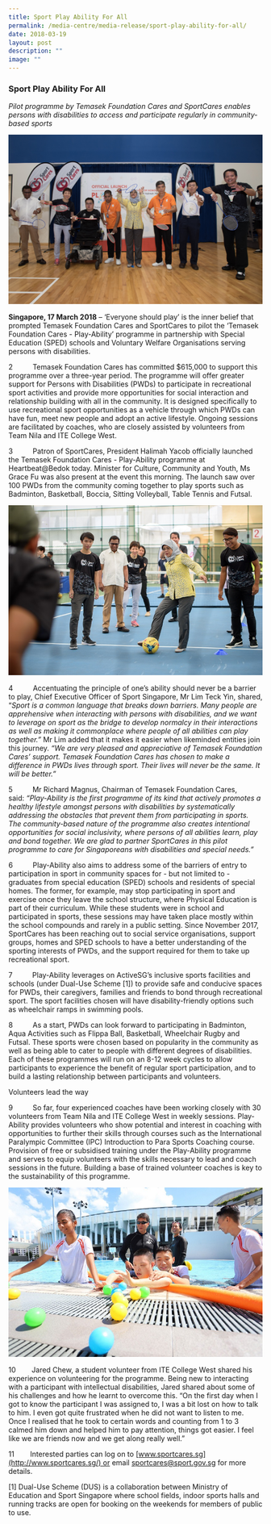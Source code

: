 ```yaml
---
title: Sport Play Ability For All
permalink: /media-centre/media-release/sport-play-ability-for-all/
date: 2018-03-19
layout: post
description: ""
image: ""
---
```

### **Sport Play Ability For All**

_Pilot programme by Temasek Foundation Cares and SportCares enables persons with disabilities to access and participate regularly in community-based sports_

![](/images/Media%20Centre/Media%20Release/2018/March/President%20officially%20launching%20the%20Teamsek%20Foundation.jpeg)

**Singapore, 17 March 2018** – ‘Everyone should play’ is the inner belief that prompted Temasek Foundation Cares and SportCares to pilot the ‘Temasek Foundation Cares - Play-Ability’ programme in partnership with Special Education (SPED) schools and Voluntary Welfare Organisations serving persons with disabilities.

2          Temasek Foundation Cares has committed $615,000 to support this programme over a three-year period. The programme will offer greater support for Persons with Disabilities (PWDs) to participate in recreational sport activities and provide more opportunities for social interaction and relationship building with all in the community. It is designed specifically to use recreational sport opportunities as a vehicle through which PWDs can have fun, meet new people and adopt an active lifestyle. Ongoing sessions are facilitated by coaches, who are closely assisted by volunteers from Team Nila and ITE College West.

3          Patron of SportCares, President Halimah Yacob officially launched the Temasek Foundation Cares - Play-Ability programme at Heartbeat@Bedok today. Minister for Culture, Community and Youth, Ms Grace Fu was also present at the event this morning. The launch saw over 100 PWDs from the community coming together to play sports such as Badminton, Basketball, Boccia, Sitting Volleyball, Table Tennis and Futsal.

![](/images/Media%20Centre/Media%20Release/2018/March/President%20Halimah%20Yacob%20making%20a%20penalty%20kick%20at%20the%20Teamsek%20Foundation.jpeg)

4          Accentuating the principle of one’s ability should never be a barrier to play, Chief Executive Officer of Sport Singapore, Mr Lim Teck Yin, shared, “_Sport is a common language that breaks down barriers. Many people are apprehensive when interacting with persons with disabilities, and we want to leverage on sport as the bridge to develop normalcy in their interactions as well as making it commonplace where people of all abilities can play together.”_ Mr Lim added that it makes it easier when likeminded entities join this journey. _“We are very pleased and appreciative of Temasek Foundation Cares’ support. Temasek Foundation Cares has chosen to make a difference in PWDs lives through sport. Their lives will never be the same. It will be better.”_

5          Mr Richard Magnus, Chairman of Temasek Foundation Cares, said: _“Play-Ability is the first programme of its kind that actively promotes a healthy lifestyle amongst persons with disabilities by systematically addressing the obstacles that prevent them from participating in sports. The community-based nature of the programme also creates intentional opportunities for social inclusivity, where persons of all abilities learn, play and bond together. We are glad to partner SportCares in this pilot programme to care for Singaporeans with disabilities and special needs.”_

6          Play-Ability also aims to address some of the barriers of entry to participation in sport in community spaces for - but not limited to - graduates from special education (SPED) schools and residents of special homes. The former, for example, may stop participating in sport and exercise once they leave the school structure, where Physical Education is part of their curriculum. While these students were in school and participated in sports, these sessions may have taken place mostly within the school compounds and rarely in a public setting. Since November 2017, SportCares has been reaching out to social service organisations, support groups, homes and SPED schools to have a better understanding of the sporting interests of PWDs, and the support required for them to take up recreational sport.

7          Play-Ability leverages on ActiveSG’s inclusive sports facilities and schools (under Dual-Use Scheme [1]) to provide safe and conducive spaces for PWDs, their caregivers, families and friends to bond through recreational sport. The sport facilities chosen will have disability-friendly options such as wheelchair ramps in swimming pools.

8          As a start, PWDs can look forward to participating in Badminton, Aqua Activities such as Flippa Ball, Basketball, Wheelchair Rugby and Futsal. These sports were chosen based on popularity in the community as well as being able to cater to people with different degrees of disabilities. Each of these programmes will run on an 8-12 week cycles to allow participants to experience the benefit of regular sport participation, and to build a lasting relationship between participants and volunteers.

Volunteers lead the way

9          So far, four experienced coaches have been working closely with 30 volunteers from Team Nila and ITE College West in weekly sessions. Play-Ability provides volunteers who show potential and interest in coaching with opportunities to further their skills through courses such as the International Paralympic Committee (IPC) Introduction to Para Sports Coaching course. Provision of free or subsidised training under the Play-Ability programme and serves to equip volunteers with the skills necessary to lead and coach sessions in the future. Building a base of trained volunteer coaches is key to the sustainability of this programme.

![](/images/Media%20Centre/Media%20Release/2018/March/PLAYABILITY%20photo_web.jpeg)

10        Jared Chew, a student volunteer from ITE College West shared his experience on volunteering for the programme. Being new to interacting with a participant with intellectual disabilities, Jared shared about some of his challenges and how he learnt to overcome this. “On the first day when I got to know the participant I was assigned to, I was a bit lost on how to talk to him. I even got quite frustrated when he did not want to listen to me. Once I realised that he took to certain words and counting from 1 to 3 calmed him down and helped him to pay attention, things got easier. I feel like we are friends now and we get along really well.”  

11        Interested parties can log on to [www.sportcares.sg](http://www.sportcares.sg/) or email [sportcares@sport.gov.sg](mailto:sportcares@sport.gov.sg) for more details.

[1] Dual-Use Scheme (DUS) is a collaboration between Ministry of Education and Sport Singapore where school fields, indoor sports halls and running tracks are open for booking on the weekends for members of public to use.